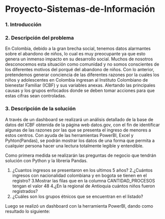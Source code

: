 # Proyecto-Sistemas-de-Información

### 1. Introducción


### 2. Descripción del problema
En Colombia, debido a la gran brecha social, tenemos datos alarmantes sobre el abandono de niños, lo cual es muy preocupante ya que esto genera un inmenso impacto en su desarrollo social. Muchos de nosotros desconocemos esta situación como comunidad y no somos conscientes de los diferentes motivos del porqué del abandono de niños.
Con lo anterior, pretendemos generar conciencia de las diferentes razones por la cuales los niños y adolescentes en Colombia ingresan al Instituto Colombiano de bienestar Familiar (ICBF) y sus variables anexas. Alertando las principales causas y los grupos enfocados donde se deben tomar acciones para que estas cifras sean controladas. 
### 3. Descripción de la solución 

A través de un dashboard se realizará un análisis detallado de la base de datos del ICBF obtenida de la página web datos.gov, con el fin de identificar algunas de las razones por las que se presenta el ingreso de menores a estos centros. Con ayuda de las herramientas PowerBI, Excel y Pyhton(Pandas), se podrán mostrar los datos de una forma que permita a cualquier persona hacer una lectura totalmente legible y entendible.

Como primera medida se realizarán las preguntas de negocio que tendrán solución con Python y la libreria Pandas.

  1. ¿Cuantos ingresos se presentaron en los ultimos 5 años?
  2.¿Cuántos ingresos con nacionalidad colombiana y en bogota se tienen en el registro?
  3.Mostrar las filas que en la columna CANTIDAD_PROCESOS tengan el valor 48
  4.¿En la regional de Antioquia cuántos niños fueron registrados?
  5. ¿Cuáles son los grupos étnicos que se encuentran en el listado?


Luego se realizó un dashboard con la herramienta PowerBI, dando como resultado lo siguiente:

 

